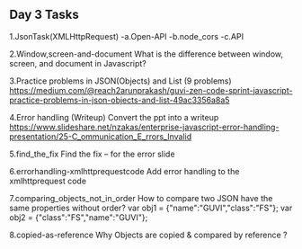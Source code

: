 Day 3 Tasks
-----------------------------------------------------------------
1.JsonTask(XMLHttpRequest) -a.Open-API -b.node_cors -c.API

2.Window,screen-and-document What is the difference between window, screen, and document in Javascript?

3.Practice problems in JSON(Objects) and List (9 problems) https://medium.com/@reach2arunprakash/guvi-zen-code-sprint-javascript-practice-problems-in-json-objects-and-list-49ac3356a8a5

4.Error handling (Writeup) Convert the ppt into a writeup https://www.slideshare.net/nzakas/enterprise-javascript-error-handling-presentation/25-C_ommunication_E_rrors_Invalid

5.find_the_fix Find the fix – for the error slide

6.errorhandling-xmlhttprequestcode Add error handling to the xmlhttprequest code

7.comparing_objects_not_in_order How to compare two JSON have the same properties without order? var obj1 = {"name":"GUVI","class":"FS"}; var obj2 = {"class":"FS","name":"GUVI"};

8.copied-as-reference Why Objects are copied & compared by reference ?
